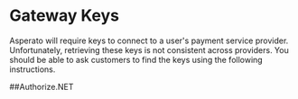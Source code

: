 # Gateway Keys

Asperato will require keys to connect to a user's payment service provider. Unfortunately, retrieving these keys is not consistent across providers. You should be able to ask customers to find the keys using the following instructions.

##Authorize.NET

